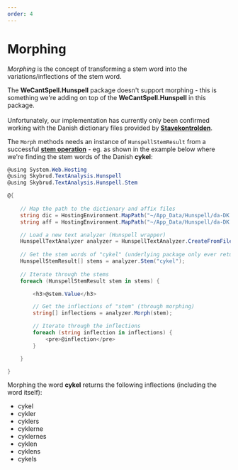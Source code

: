 ```yaml
---
order: 4
---
```


# Morphing

*Morphing* is the concept of transforming a stem word into the variations/inflections of the stem word.

<div class="alert alert-info">
    The <strong>WeCantSpell.Hunspell</strong> package doesn't support morphing - this is something we're adding on top of the <strong>WeCantSpell.Hunspell</strong> in this package.<br />
    <br />
    Unfortunately, our implementation has currently only been confirmed working with the Danish dictionary files provided by <a href="https://stavekontrolden.dk/" target="_blank" rel="noopener"><strong>Stavekontrolden</strong></a>.
</div>

The `Morph` methods needs an instance of `HunspellStemResult` from a successful [**stem operation**](../stemming/) - eg. as shown in the example below where we're finding the stem words of the Danish **cykel**:


```csharp
@using System.Web.Hosting
@using Skybrud.TextAnalysis.Hunspell
@using Skybrud.TextAnalysis.Hunspell.Stem

@{
   
    // Map the path to the dictionary and affix files
    string dic = HostingEnvironment.MapPath("~/App_Data/Hunspell/da-DK.dic");
    string aff = HostingEnvironment.MapPath("~/App_Data/Hunspell/da-DK.aff");

    // Load a new text analyzer (Hunspell wrapper)
    HunspellTextAnalyzer analyzer = HunspellTextAnalyzer.CreateFromFiles(dic, aff);
    
    // Get the stem words of "cykel" (underlying package only ever returns one stem)
    HunspellStemResult[] stems = analyzer.Stem("cykel");
    
    // Iterate through the stems
    foreach (HunspellStemResult stem in stems) {

        <h3>@stem.Value</h3>

        // Get the inflections of "stem" (through morphing)
        string[] inflections = analyzer.Morph(stem);

        // Iterate through the inflections
        foreach (string inflection in inflections) {
            <pre>@inflection</pre>
        }

    }

}
```

Morphing the word **cykel** returns the following inflections (including the word itself):

- cykel
- cykler
- cyklers
- cyklerne
- cyklernes
- cyklen
- cyklens
- cykels